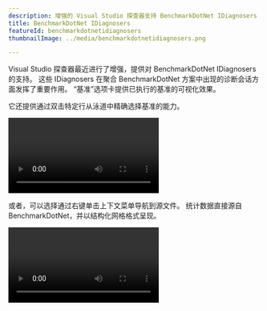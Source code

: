 ```yaml
---
description: 增强的 Visual Studio 探查器支持 BenchmarkDotNet IDiagnosers
title: BenchmarkDotNet IDiagnosers
featureId: benchmarkdotnetidiagnosers
thumbnailImage: ../media/benchmarkdotnetidiagnosers.png

---
```


Visual Studio 探查器最近进行了增强，提供对 BenchmarkDotNet IDiagnosers 的支持。 这些 IDiagnosers 在聚合 BenchmarkDotNet 方案中出现的诊断会话方面发挥了重要作用。 “基准”选项卡提供已执行的基准的可视化效果。

它还提供通过双击特定行从泳道中精确选择基准的能力。

![IDiagnosers 泳道](../media/IDiagnosers-swimlane.mp4 "IDiagnosers 泳道")

或者，可以选择通过右键单击上下文菜单导航到源文件。 统计数据直接源自 BenchmarkDotNet，并以结构化网格格式呈现。

![IDiagnosers Go to source.mp4](../media/IDiagnosers-gotosource.mp4 "IDiagnosers Go to Source.mp4")
